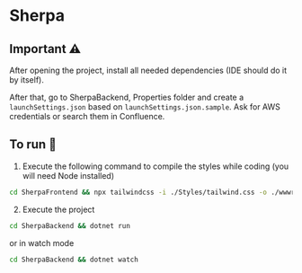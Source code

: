 # Sherpa

## Important ⚠️
After opening the project, install all needed dependencies (IDE should do it by itself).

After that, go to SherpaBackend, Properties folder and create a `launchSettings.json` based on `launchSettings.json.sample`. Ask for AWS credentials or search them in Confluence.

## To run 🚀
1. Execute the following command to compile the styles while coding (you will need Node installed)
```bash
cd SherpaFrontend && npx tailwindcss -i ./Styles/tailwind.css -o ./wwwroot/css/tailwind.css --watch
```

2. Execute the project
```bash
cd SherpaBackend && dotnet run
``` 
or in watch mode
```bash
cd SherpaBackend && dotnet watch
```